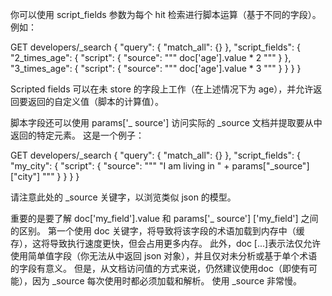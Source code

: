 你可以使用 script_fields 参数为每个 hit 检索进行脚本运算（基于不同的字段）。 例如：

GET developers/_search
{
  "query": {
    "match_all": {}
  },
  "script_fields": {
    "2_times_age": {
      "script": {
        "source": """
          doc['age'].value * 2
        """
      }
    },
    "3_times_age": {
      "script": {
        "source": """
          doc['age'].value * 3
        """
      }
    }
  }
}

Scripted fields 可以在未 store 的字段上工作（在上述情况下为 age），并允许返回要返回的自定义值（脚本的计算值）。

脚本字段还可以使用 params['_ source'] 访问实际的 _source 文档并提取要从中返回的特定元素。 这是一个例子：

GET developers/_search
{
  "query": {
    "match_all": {}
  },
  "script_fields": {
    "my_city": {
      "script": {
        "source": """
          "I am living in " + params["_source"]["city"]
        """
      }
    }
  }
}

请注意此处的 _source 关键字，以浏览类似 json 的模型。

重要的是要了解 doc['my_field'].value 和 params['_ source'] ['my_field'] 之间的区别。 第一个使用 doc 关键字，将导致将该字段的术语加载到内存中（缓存），这将导致执行速度更快，但会占用更多内存。 此外，doc [...]表示法仅允许使用简单值字段（你无法从中返回 json 对象），并且仅对未分析或基于单个术语的字段有意义。 但是，从文档访问值的方式来说，仍然建议使用doc（即使有可能），因为 _source 每次使用时都必须加载和解析。 使用 _source 非常慢。